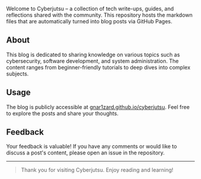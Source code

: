 Welcome to Cyberjutsu – a collection of tech write-ups, guides, and reflections shared with the community. This repository hosts the markdown files that are automatically turned into blog posts via GitHub Pages.

## About

This blog is dedicated to sharing knowledge on various topics such as cybersecurity, software development, and system administration. The content ranges from beginner-friendly tutorials to deep dives into complex subjects.

## Usage

The blog is publicly accessible at [gnar1zard.github.io/cyberjutsu](https://gnar1zard.github.io/cyberjutsu). Feel free to explore the posts and share your thoughts.

## Feedback

Your feedback is valuable! If you have any comments or would like to discuss a post's content, please open an issue in the repository.

---

> Thank you for visiting Cyberjutsu. Enjoy reading and learning!
